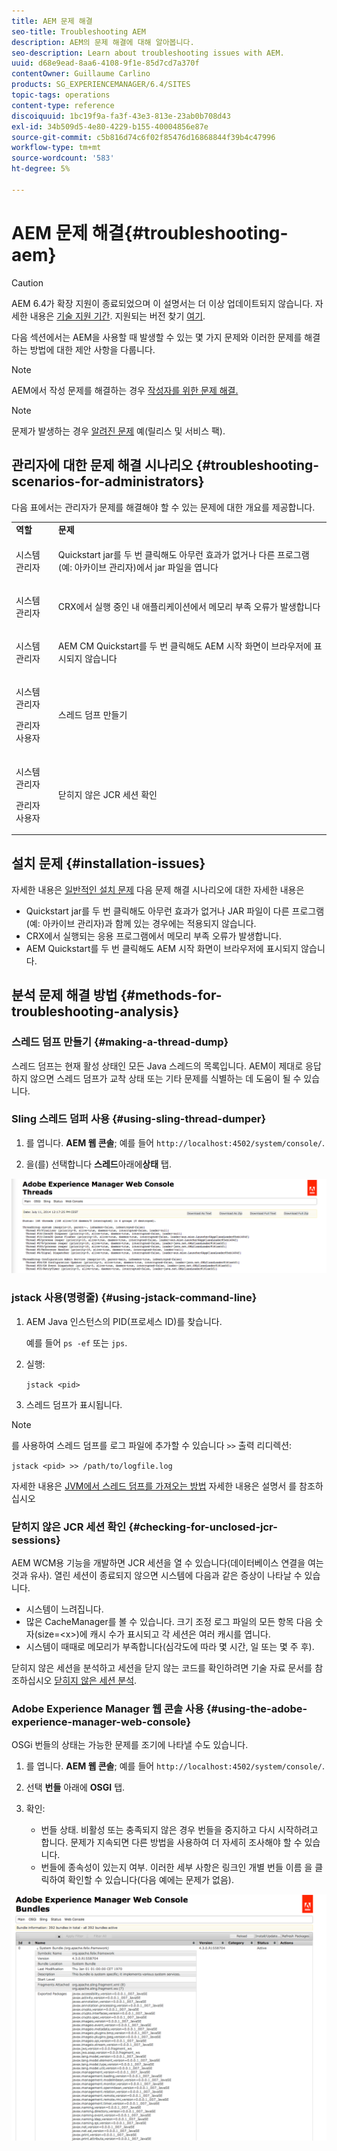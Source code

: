 ```yaml
---
title: AEM 문제 해결
seo-title: Troubleshooting AEM
description: AEM의 문제 해결에 대해 알아봅니다.
seo-description: Learn about troubleshooting issues with AEM.
uuid: d68e9ead-8aa6-4108-9f1e-85d7cd7a370f
contentOwner: Guillaume Carlino
products: SG_EXPERIENCEMANAGER/6.4/SITES
topic-tags: operations
content-type: reference
discoiquuid: 1bc19f9a-fa3f-43e3-813e-23ab0b708d43
exl-id: 34b509d5-4e80-4229-b155-40004856e87e
source-git-commit: c5b816d74c6f02f85476d16868844f39b4c47996
workflow-type: tm+mt
source-wordcount: '583'
ht-degree: 5%

---
```


# AEM 문제 해결{#troubleshooting-aem}

>[!CAUTION]
>
>AEM 6.4가 확장 지원이 종료되었으며 이 설명서는 더 이상 업데이트되지 않습니다. 자세한 내용은 [기술 지원 기간](https://helpx.adobe.com/kr/support/programs/eol-matrix.html). 지원되는 버전 찾기 [여기](https://experienceleague.adobe.com/docs/).

다음 섹션에서는 AEM을 사용할 때 발생할 수 있는 몇 가지 문제와 이러한 문제를 해결하는 방법에 대한 제안 사항을 다룹니다.

>[!NOTE]
>
>AEM에서 작성 문제를 해결하는 경우 [작성자를 위한 문제 해결.](/help/sites-authoring/troubleshooting.md)

>[!NOTE]
>
>문제가 발생하는 경우 [알려진 문제](/help/release-notes/known-issues.md) 예(릴리스 및 서비스 팩).

## 관리자에 대한 문제 해결 시나리오 {#troubleshooting-scenarios-for-administrators}

다음 표에서는 관리자가 문제를 해결해야 할 수 있는 문제에 대한 개요를 제공합니다.

<table> 
 <tbody> 
  <tr> 
   <td><strong>역할</strong></td> 
   <td><strong>문제 </strong></td> 
  </tr> 
  <tr> 
   <td>시스템 관리자</td> 
   <td><p>Quickstart jar를 두 번 클릭해도 아무런 효과가 없거나 다른 프로그램(예: 아카이브 관리자)에서 jar 파일을 엽니다</p> </td> 
  </tr> 
  <tr> 
   <td><p>시스템 관리자</p> </td> 
   <td><p>CRX에서 실행 중인 내 애플리케이션에서 메모리 부족 오류가 발생합니다</p> </td> 
  </tr> 
  <tr> 
   <td><p>시스템 관리자</p> </td> 
   <td><p>AEM CM Quickstart를 두 번 클릭해도 AEM 시작 화면이 브라우저에 표시되지 않습니다</p> </td> 
  </tr> 
  <tr> 
   <td><p>시스템 관리자</p> <p>관리자 사용자</p> </td> 
   <td><p>스레드 덤프 만들기</p> </td> 
  </tr> 
  <tr> 
   <td><p>시스템 관리자</p> <p>관리자 사용자</p> </td> 
   <td><p>닫히지 않은 JCR 세션 확인</p> </td> 
  </tr> 
 </tbody> 
</table>

## 설치 문제 {#installation-issues}

자세한 내용은 [일반적인 설치 문제](/help/sites-deploying/troubleshooting.md#common-installation-issues) 다음 문제 해결 시나리오에 대한 자세한 내용은

* Quickstart jar를 두 번 클릭해도 아무런 효과가 없거나 JAR 파일이 다른 프로그램(예: 아카이브 관리자)과 함께 있는 경우에는 적용되지 않습니다.
* CRX에서 실행되는 응용 프로그램에서 메모리 부족 오류가 발생합니다.
* AEM Quickstart를 두 번 클릭해도 AEM 시작 화면이 브라우저에 표시되지 않습니다.

## 분석 문제 해결 방법 {#methods-for-troubleshooting-analysis}

### 스레드 덤프 만들기 {#making-a-thread-dump}

스레드 덤프는 현재 활성 상태인 모든 Java 스레드의 목록입니다. AEM이 제대로 응답하지 않으면 스레드 덤프가 교착 상태 또는 기타 문제를 식별하는 데 도움이 될 수 있습니다.

### Sling 스레드 덤퍼 사용 {#using-sling-thread-dumper}

1. 를 엽니다. **AEM 웹 콘솔**; 예를 들어 `http://localhost:4502/system/console/`.

1. 을(를) 선택합니다 **스레드**&#x200B;아래에&#x200B;**상태** 탭.

![screen_shot_2012-02-13at43925pm](assets/screen_shot_2012-02-13at43925pm.png)

### jstack 사용(명령줄) {#using-jstack-command-line}

1. AEM Java 인스턴스의 PID(프로세스 ID)를 찾습니다.

   예를 들어 `ps -ef` 또는 `jps`.

1. 실행:

   `jstack <pid>`

1. 스레드 덤프가 표시됩니다.

>[!NOTE]
>
>를 사용하여 스레드 덤프를 로그 파일에 추가할 수 있습니다 `>>` 출력 리디렉션:
>
>`jstack <pid> >> /path/to/logfile.log`

자세한 내용은 [JVM에서 스레드 덤프를 가져오는 방법](https://helpx.adobe.com/cq/kb/TakeThreadDump.html) 자세한 내용은 설명서 를 참조하십시오

### 닫히지 않은 JCR 세션 확인 {#checking-for-unclosed-jcr-sessions}

AEM WCM용 기능을 개발하면 JCR 세션을 열 수 있습니다(데이터베이스 연결을 여는 것과 유사). 열린 세션이 종료되지 않으면 시스템에 다음과 같은 증상이 나타날 수 있습니다.

* 시스템이 느려집니다.
* 많은 CacheManager를 볼 수 있습니다. 크기 조정 로그 파일의 모든 항목 다음 숫자(size=&lt;x>)에 캐시 수가 표시되고 각 세션은 여러 캐시를 엽니다.
* 시스템이 때때로 메모리가 부족합니다(심각도에 따라 몇 시간, 일 또는 몇 주 후).

닫히지 않은 세션을 분석하고 세션을 닫지 않는 코드를 확인하려면 기술 자료 문서를 참조하십시오 [닫히지 않은 세션 분석](https://helpx.adobe.com/crx/kb/AnalyzeUnclosedSessions.html).

### Adobe Experience Manager 웹 콘솔 사용 {#using-the-adobe-experience-manager-web-console}

OSGi 번들의 상태는 가능한 문제를 조기에 나타낼 수도 있습니다.

1. 를 엽니다. **AEM 웹 콘솔**; 예를 들어 `http://localhost:4502/system/console/`.

1. 선택 **번들** 아래에 **OSGI** 탭.

1. 확인:

   * 번들 상태. 비활성 또는 충족되지 않은 경우 번들을 중지하고 다시 시작하려고 합니다. 문제가 지속되면 다른 방법을 사용하여 더 자세히 조사해야 할 수 있습니다.
   * 번들에 종속성이 있는지 여부. 이러한 세부 사항은 링크인 개별 번들 이름 을 클릭하여 확인할 수 있습니다(다음 예에는 문제가 없음).

![screen_shot_2012-02-13at44706pm](assets/screen_shot_2012-02-13at44706pm.png)
